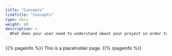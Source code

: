 ```yaml
---
title: "Concepts"
linkTitle: "Concepts"
type: docs
weight: 40
description: >
  What does your user need to understand about your project in order to use it - or potentially contribute to it? 
---
```


{{% pageinfo %}}
This is a placeholder page.
{{% /pageinfo %}}
